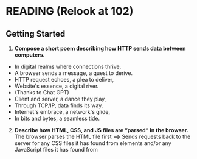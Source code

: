 # READING (Relook at 102)
## Getting Started
1. **Compose a short poem describing how HTTP sends data between computers.**
* In digital realms where connections thrive,
* A browser sends a message, a quest to derive.
* HTTP request echoes, a plea to deliver,
* Website's essence, a digital river.
* (Thanks to Chat GPT)
* Client and server, a dance they play,
* Through TCP/IP, data finds its way.
* Internet's embrace, a network's glide,
* In bits and bytes, a seamless tide.
2. **Describe how HTML, CSS, and JS files are “parsed” in the browser.** The browser parses the HTML file first **-->** Sends requests back to the server for any CSS files it has found from <link> elements and/or any JavaScript files it has found from <script> elements **-->** Then it parses the CSS and JavaScript.
3. **How can you find images to add to a Website?** You can go to *Google Images*
4. **How do you create a String vs a Number in JavaScript?** For a string you put a sentence in single or double quotes, while for a number you don't. The computer might even think the word you write without quotes is a number.
5. **What is a Variable and why are they important in JavaScript?** A variable is a container for a value, like a number, string, or boolean. They're a key part of JavaScript to manage and manipulate data, making your codes more flexible, readable, and such.
  
## Introduction to HTML
1. **What is an HTML attribute?** While HTML stands for "HyperText Markup Language" and is a markup language, Attributes are part of an element that contains extra info about it that won't appear in the content. 
2. **Describe the Anatomy of an HTML element.** Understanding the anatomy of HTML elements is essential for creating well-structured and valid HTML documents.
3. **What is the Difference between <article> and <section> element tags?**  <article> is specifically for standalone and distributable content, while <section> is a more general container for grouping related content on a page. 
4. **What Elements does a “typical” website include?**
* - <!DOCTYPE HTML>: Defines the document type and version of HTML being used.
* - <HTML>: The root element that wraps all the content on the page.
* - <.head.>: Contains meta-information about the document, such as the title, character set, stylesheets, and scripts.
* - <.body.>: Contains the main content of the webpage, including text, images, links, and other elements.
* - <.header.>: Represents the header of the webpage, often containing a logo, navigation menu, and other header-related content.
* - <.nav.>: Contains navigation links or menus.
* - <.main.>: Wraps the main content of the webpage, excluding headers, footers, and sidebars.
* - <.article.>: Represents a self-contained piece of content, such as a blog post, article, or news story.
* - <.section.>: Groups related content together, providing a way to structure and organize the page.
* - <.footer.>: Contains footer-related content, often including copyright information, links, or contact details.
* - <.p.>: Represents a paragraph of text.
* - <.h1.>, <.h2.>, ..., <.h6.>: Heading elements, used to define headings of various levels.
5. **How does metadata influence Search Engine Optimization?** 
Metadata plays a big role in SEO by providing info about the content of a webpage. It helps search engines understand the context and relevance of a page's content
6. **How is the <meta> HTML tag used when specifying metadata?** Metadata provides info about the document, such as character encoding, viewport settings, and other important details that browsers and search engines use to interpret the content.

### Miscellaneous
1. **What is the first step to designing a Website?** Define what you want to accomplish with it.
2. **What is the most important question to answer when designing a Website?** What Exaxtly do I want to accomplish?
3. **Why should you use an <.h1.> element over a <.span.> element to display a top level heading?** Its more well-structured, meaningful, and accessible web content.
4. **What are the benefits of using semantic tags in our HTML?**
* - Search engines will consider its contents as important keywords to influence the page's search rankings (see SEO)
* - Screen readers can use it as a signpost to help visually impaired users navigate a page
* - Finding blocks of meaningful code is significantly easier than searching through endless divs with or without semantic or namespaced classes
* - Suggests to the developer the type of data that will be populated
* - Semantic naming mirrors proper custom element/component naming
5. **Describe 2 things that require JavaScript in the Browser?** The *DOM (Document Object Model) API*, which allows you to manipulate HTML and CSS, creating, removing and changing HTML, dynamically applying new styles to your page, etc. Every time you see a popup window appear on a page, or some new content displayed. Also, The *Geolocation API* retrieves geographical information. This is how Google Maps is able to find your location and plot it on a map.
6. **How can you add JavaScript to an HTML document?** You can include JavaScript directly within the HTML file using the <script> tag. 
